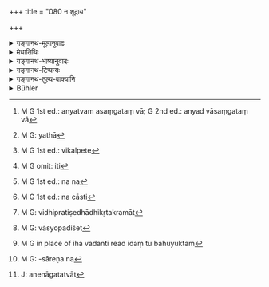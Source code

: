 +++
title = "080 न शूद्राय"

+++

<details><summary>गङ्गानथ-मूलानुवादः</summary>

He shall not offer advice to a Śūdra, nor the leavings, nor what has been prepared as an offering to the Gods. He shall hot expound the law to him; nor shall he indicate to him any penance.—(80)
</details>

<details><summary>मेधातिथिः</summary>

शूद्रस्य दृष्टादृष्टविषये हिताहितोपदेशो न कर्तव्यः । शूद्रस्य मन्त्रित्वं न कर्तव्यम् इति यावत् । वृत्त्यर्थश् चायं निषेधः । सौहार्दादिना तु न दोषः । भवन्ति हि शूद्राः कुलमित्राणि । मैत्र्या चावश्यं हितम् उपदिश्यते । अनुज्ञाता च सर्ववर्णे ब्राह्मणस्य मैत्री "मैत्रो ब्राह्मण उच्यते" (म्ध् २.८७) ।

- <u>ये तु</u> व्याचक्षते, अपृच्छतो न ब्रूयाद् इत्य् उपन्यस्य युक्तं शास्त्रान्तरसिद्धत्वात्- "नापृष्टः कस्यचिद् ब्रूयात्" (म्ध् २.११०) इति,

- <u>तद् अयुक्तम्</u> । तत्र हि स्वाध्यायविषयं स्वरवर्णगतम् अन्यद् वासंगतं[^१६०] कुर्वतो विनाशितं त्वयेत्यादाव् अपृष्टेन न वक्तव्यम् । तथा[^१६१] चामी नाध्याप्या इत्य् अस्मिन् प्रसङ्ग इदम् उक्तम् "नापृष्टो ब्रूयात्" इति । अशिष्यस्यापृच्छतो विस्वरं व्यक्षरं वा पठतो न किंचिद् वक्तव्यम् इति तस्यार्थः ।


[^१६१]:
     M G: yathā


[^१६०]:
     M G 1st ed.: anyatvam asaṃgataṃ vā; G 2nd ed.: anyad vāsaṃgataṃ vā

- **नोच्छिष्टम्** इति । उच्छिष्टशब्दो ऽयं भुजिनिमित्ते ऽप्राशस्त्ये वर्तते । कृतमूत्रपुरीषो ऽप्य् अनाचान्त उच्छिष्ट उच्यते, यथा वक्ष्यामः "न स्पृशेत् पाणिनोच्छिष्टः" (म्ध् ४.१४२) । बाहुल्येनोच्छिष्टप्रयोगो भुजिसंबन्धेन । भुञ्जानस्य ह्य् अन्तरास्यसंस्पर्शेन बहिरन्तः स्थितस्योच्छिष्टत्वं भवति । तथा च "न स्मश्रूणि गतान्य् आस्यम्"(म्ध् ५,१३९) इति श्मश्रुभ्यो ऽन्यद् आस्यानुप्रविष्टम् उच्छिष्टं करोतीति ज्ञापयति । अतश् च भोक्तुर् भुज्यमानस्य पात्रादेर् अधिकरणस्य चोच्छिष्टव्यवहारः । क्वचिच् चायम् उपयुक्तेतरवचनो ऽपि, "हविरुच्छिष्टं दक्षिणा" इति । तत्र समाचारात् पात्रगृहीतम् उच्छिष्टपुरुषसंबन्धम् ईषद्भुक्तम् उच्छिष्टम् उच्यते । यद् अपि विशदम् ओदनादिपात्रस्थम् अस्पृष्टम् अपि भोक्त्रा तद् अपि संबन्धात् समाचारतः परिह्रियते । तत्र "च्छिष्टम् अपि दातव्यम्," "नोच्छिष्टम्" इति विधिप्रतिषेधाव् एकविषयाव् ऋतानृतशूद्रव्यवस्थया हविःशेषभेदेन वा विकल्प्येत[^१६२] । <u>अथ वा</u> स्थालीस्थम् अतिथ्यादिभुक्तशिष्टं पर्युषितप्रायम् उच्छिष्टम्, तन् न शूद्राय दतव्यम् । <u>तत्रोच्यते</u> । जीर्णवसनसाहचर्याच् चैतद् एव प्रतिपत्तुं युक्तम् । उपयुक्तेतरवचनत्वाच् च शिषेर् उपसर्गस्य तदर्थानुगुण्येन वर्तनाद् धविरुच्छिष्टं दक्षिणेतिवत् प्रयोगो ऽप्य् अविरुद्धः । एवम् अनयोः स्मृत्योर् अविरोधो भविष्यति, यद्य् अपि रूढ्याचमनार्हाः प्रायो ऽत्र वचने दृश्यन्ते । यत् तु "वैश्यवच् छौचकल्पश् च" (म्ध् ५.१३८) इति तद् दासशूद्रविषयम् । भुक्तोज्झितम् एव प्रतीयत इति दर्श्यिष्यामः ।


[^१६२]:
     M G 1st ed.: vikalpete

- **न हविष्कृतम्** । हविषे कृतं हविरर्थं कल्पितम् । बहुवचनः समासस् तादर्थ्येनोपकल्पितप्रतिषेधात् । दण्डापूपिकया यत्र हविर्गन्धो ऽस्ति तत् सर्वं प्रतिषिध्यते । तेन हविरर्थितया संकल्पितस्य हविषः प्रवृत्तस्य हविःशेषस्याभुक्तोज्झितस्य हविषः प्रतिशेषः सिद्धो भवेत् । तथा च कृतम् इति करोतिः क्रियासामान्यवचनः प्रयुक्तः । हविरर्थं यत् कृतं संकल्पितम् इति[^१६३] वचनम् । तेनोच्छिष्टस्यापि यावत् प्राकृतेन संकल्पेन हविष्कृतव्यपदेशो न यथावत् सर्वावस्थस्य प्रतिषेधो विज्ञायते ।


[^१६३]:
     M G omit: iti

- <u>अन्यैस्</u> तु हविर्मिश्रं **हविष्कृतम्** इति व्याख्यातम् । संसृष्टप्रतिषेधाच् च केवस्यापि प्रतिषेधः । विप्रसंसृष्टप्रतिषेधे विप्रस्येवेत्य् उक्तम् । 

- <u>कथं</u> पुनः संसृष्टप्रतिषेधे केवलप्रतिषेधः । केवलप्रतिषेधेनाप्रधानः कदाचित् संसृष्टप्रतिषेधः शक्यते वक्तुम् । यत्र संसृष्टाव् अपि पृथक्त्वेन प्रतिभासेते, यत्र वा चक्षुषा प्रतिभासमाने रूपे रसादिना तत्प्रयोगो भवति, तत्रापि भवत्य् एव तदाश्रयो व्यवहारः । यथा सुरादिसंपृक्तासु सक्तुपिण्डीष्व् अनतर्हिते ऽपि सुरादिरूपे रसे तत्प्रत्ययाद् अस्त्य् एव सुरापानप्रायश्चित्तम् ।

- <u>ननु</u> चैवम् अप्य् अद्रवरूपत्वात् पिण्डीभिर् एकतापन्नायाः सुराया न पानोपपत्तिः ।

- <u>नैष</u> दोषः । प्रायिकेणौचित्यानुवादेन पानम् उपादीयते । अभ्यवहार एव तु निषिध्यते । यथा च भक्ष्याभक्ष्यप्रकरणम् एतत् । भक्षणं चाभ्यवहारमात्रंम् । तस्य विशेषाः पानखादनचर्वणादयः । गन्धस्य पुनर् अनाश्रयस्याप्य् उपलब्धेर् न ततो द्रव्यसद्भावावगमः । दूरस्थे ऽपि कर्पूरादौ गन्ध उपलभयते । सूक्ष्मद्रव्यावयवावगमकल्पनायां द्रव्यस्य परिमाणावयवः स्यात् । यत्र तु संसृष्टयोर् एकीभावो न चान्यस् तत्प्रत्ययः, न[^१६४] तत्र केवलाश्रयौ विधिप्रतिषेधौ प्रवर्तितुम् अर्हतः । यथा क्षीरं पातव्यम् इति संमिश्रितयोः क्षीरोदकयोः पीतयोर् न क्षीरं भवति नोदकम्, द्रव्यान्तरत्वात् । अन्यद् धि तत्र रूपम् अन्यश् च रससंस्थानादि तत्प्रत्ययहेतुर् अस्तीति द्रव्यान्तरं तत् ।


[^१६४]:
     M G 1st ed.: na na

- <u>यद्य्</u> एवं मद्योदके सह पीते यदि भवेताम्, तदा मद्यपानप्रायश्चित्तं न प्राप्नोति, द्रव्यान्तरत्वात् । 

- <u>नैष</u> दोषः अभिभवति रसान्तराणि मद्यं तिक्तरसवत् । ततो रसप्रत्यभिज्ञानाद् भवत्य् एव तत् प्रायश्चित्तम् । यत्र तु बहूदकं स्वल्पं मद्यादि, तत्र संसर्गप्रायश्चित्तम् अपि निपुणम् एकादेशे निरूपयिष्यामः । 

- तस्मात् केवलाश्रयः प्रतिषेध आस्कन्देद् अपि संसर्गम् । यथा माषा न भोक्तव्या इति मिश्रा अपि न युज्यन्ते । संसर्गाश्रयस् तु केन हेतुनासंसृष्टे वर्तेत । गङ्गायमुनयोः संगमाज् जलम् आनयेत्य् उक्ते न केवलाया गङ्गाया आनयति, न यमुनायाः । समाचार एवेति चेत्, समाचार एवोदाहर्तव्यः ।

- **न चास्योपदिशेद् धर्मम्** ।

- <u>ननु</u> च "**न शूद्राय**" इत्य् अविशेषेण दृष्टादृष्टविषयमतिदानप्रतिषेधाद् धर्मोपदेशनिषेधो ऽपि सिद्ध एव ।

- <u>सत्यम्</u> । पुनर्वचनं शेषार्थम् । ततः प्रायश्चित्तोपदेशो ऽनुज्ञातो भवति । "शरणागतं परित्यज्य" (म्ध् ११.१९७) इत्य् अत्र चैतद् दर्शयिष्यामः । 

- <u>अन्ये</u> तु पार्वणश्राद्धपाकयज्ञादिष्व् इतिकर्तव्यतां न शिक्षयेत् याजकत्वादिरूपेणेत्य् आहुः । 

- <u>अत्र चोदयन्ति</u>- यदि धर्मोपदेशः शूद्रस्य निषिध्यते कुतस् तर्हि धर्मवित्त्वम् । अविदुषश् च नानुष्ठानसंभवस् ततः शूद्रानुष्ठातृकधर्मशास्त्रानर्थक्यम् । 

- <u>अचोद्यम्</u> एतत् । अतिक्रान्तनिषेधस्य लिप्सया ब्राह्मणस्य चोपदेष्टृत्वसंभवात् । न हि ब्रह्महत्या सर्वस्वदानचोदनाप्रतिग्रहं प्रयुङ्क्ते । संभवति लिप्सा प्रयोक्त्री । 

- <u>ननु</u> चास्ति[^१६५] वचनम् "प्रब्रूयाद् इतरेभ्यश् च" (म्ध् १०.२) इति ।


[^१६५]:
     M G 1st ed.: na cāsti

- <u>वृत्त्युपायप्राप्तौ</u> । अत एवं प्रकृतम् "सर्वेषां ब्राह्मणो विद्याद् वृत्त्युपायान् यथाविधि । प्रब्रूयाद् इतरेभ्यश् च" इति (म्ध् १०.२) । यस् त्व् आश्रितशूद्रस् तस्यावश्यम् उपदेशः कर्तव्यः । अविदुषा विधिप्रतिषेधातिक्रमात्[^१६६] संवासो निषिद्धः "न मूर्खैर् नावलिप्तैश् च" इति (म्ध् ४.७९) ।


[^१६६]:
     M G: vidhipratiṣedhādhikṛtakramāt

- <u>यत् तु</u> व्याचक्षते- धर्मशास्त्रोपदेशस् तदर्थव्याख्यानं वानेन निषिध्यते शास्त्रद्वयेन "**न चास्योपदिशेत्**"[^१६७] इति । एकेन शास्त्राध्ययनम् अपेरणार्थव्याख्यानम् । अग्रन्थकस् तूपदेशो न केनचिन् निषिद्धः । 


[^१६७]:
     M G: vāsyopadiśet

- <u>तेषाम्</u> एवंवदतां "तस्य शास्त्रविचारः" इति सिद्धत्वात्, पुनरुक्तम् । 

- <u>इह</u> वदन्ति[^१६८] । व्याकरणादौ धर्मावबोधार्थशास्त्रे धर्मशब्दः । तद् धि न धर्मशास्त्रम् अतीन्द्रियार्थम् इति प्रतिषेधानुपदेशात् । भवति तु धर्मशास्त्रवबोधार्थम् । शक्नोति हि वैयाकरणः पदार्थानुसरणेन[^१६९] गहनं वाक्यार्थम् उन्नेतुम् । धर्मशास्त्रत्वाच् च तस्य शास्त्र इत्य् अनेन गतत्वात्[^१७०] पृथग् उच्यते । 


[^१७०]:
     J: anenāgatatvāt


[^१६९]:
     M G: -sāreṇa na


[^१६८]:
     M G in place of iha vadanti read idaṃ tu bahuyuktam

- <u>युक्तम्</u> एतत्, यदि कश्चिन् न ब्रूयात् प्रधाने ऽनधिकृतस्य कुतो ऽङ्गेषु प्राप्तिर् इति । वेदः स्मृतिशास्त्रे च प्रधानम् । न च तत्र शूद्रस्याधिकारः ।

- **न चास्य व्रतम् आदिशेत्** । व्रतशब्देन कृच्छ्राण्य् उच्यन्ते, "एतैर् व्रतैः" (म्ध् ११.१०१) इति प्रयोगदर्शनात् । तान्य् अभ्युदयकामस्य नोपदिशेत् । प्रायश्चित्तार्थतया त्व् इष्यत एवोपदेशः । स्नातकव्रतानां प्राप्तिर् एव नास्ति, अस्नातकत्वात् । एवं सावित्रादीनाम् अप्य् अध्ययनाभावाद् अध्ययनं चोपनयनाभावाद् उपनयनं च तद्विधौ जातित्रयश्रवणात् ॥ ४.८० ॥
</details>

<details><summary>गङ्गानथ-भाष्यानुवादः</summary>

No advice shall be offered to a Śūdra regarding his welfare or otherwise, regarding matters temporal or spiritual; that is to say, one should not become an adviser to a Śūdra.

This prohibition pertains to being an adviser as a means of livelihood; there would be nothing wrong in offering advice in a purely friendly manner; in fact, there may be hereditary friendship between Brāhmaṇas and Śūdras; and certainly through friendship advice for welfare is always offered. Further, it has been declared (by Manu himself) that the Brāhmaṇa should be *friendly* to all castes—‘the Brāhmaṇa is one who is friendly to all.’

Some people offer the following explanation:—

“From what is said in other texts, it is better to take the present verse to mean that advice shall not be offered *unasked*; as declared above (in 2. 110),—‘He should not say anything to any one without being asked.’”

This explanation, however, is not right. What has been said under 2,110, is in connection with the reading of the

Veda; the sense being, ‘if a man is found to be committing a mistake in accent, or syllable, or in some other detail, one should not tell him, unless one is asked, that he had murdered the Text.’ Similarly, in connection with the enumeration of persons who shall not be taught the Veda, it has been said—‘One shall not speak unasked;’ and this also means that, in the case of persons other than his own pupils, one should not say anything, even if he finds them reciting the Veda wrongly, either as regards accent or syllables.

‘*Nor the leavings*’—The term ‘*ucchiṣṭa*’ denotes *impurity, specially in relation to food*. One who has paid calls of nature, is also called ‘*ucchiṣṭa*,’ ‘impure,’ till he has washed; as we shall explain under the text—‘One who is *impure, ucchiṣṭa*, shall not touch with his hand, &c.’ (142). But, as a rule, the term is used in connection with *food*. So that, while one is eating, the food that comes into contact with his mouth, whether within the mouth or outside, becomes known as ‘impure.’ It is in this sense that under 5.141—where it is said—‘nor the hairs of the moustache entering the mouth,’—everything, with the exception of the hairs of the moustache, is said to become ‘impure.’ It is in this sense also that the eater, the thing eaten and the dish containing the food, all come to be called ‘impure’; ‘*ucchiṣṭa*.’

In some cases, the word is also used in the sense of ‘what has been left unused,’ ‘remnant,’ ‘leaving;’; *e.g*., in the passage—‘The leavings of the substance offered are to be given as the fee.’ Thus, it is on the basis of usage that the term ‘*ucchiṣṭa*’ is applied to the food that has been served in the dish for a particular person,. and out of which a little has been eaten by him; and the clean food that is simply placed in the dish and not even touched by the eater,—this also is rejected, on the strength of usage, as ‘impure,’ on the ground of its being in contact with the dish which is in contact with that food out of which the person has eaten (and which therefore has become a ‘leaving’). It is in accordance with this that each passages as—(*a*) ‘the leavings of food should be given’ (10.125), and (*b*) ‘leavings shall not be given, etc.’—which contain an injunction and a prohibition, respectively—are taken as pertaining to the same thing, and as applying to the ‘true’ and the ‘untrue’ *Śūdra*, respectively, and also as referring to the remnants of different kinds of materials offered (and hence not being mutually contradictory). Or, the meaning (of the prohibition) may be that what has been left in the pot, after the guests and others have eaten, and which is as good as ‘stale’ and ‘leavings,’ should not be given to the *Śūdra*. It is argued that, since the term is found to be used (in 10.125) along with ‘torn clothes,’ this latter explanation is the right one to be accepted. Further, since the root ‘*śiṣ*’ (from which ‘*ucchiṣṭa*’ has been derived) denotes ‘other than what has been used,’ and the preposition (‘*ut*’) has to be construed in accordance with that signification,—there need be nothing incongruous in construing this passage also in the same sense as the passage ‘the leavings of the substance offered are to be given as the fee.’ In this manner, there is no incompatibility between these two *Smṛti-* texts (‘the leavings of the food shall be given’ and ‘the leavings should not be given’); though in most passages the term is restricted, by convention, to people who stand in need of washing. As for the declaration that ‘the method of purification is like that of the Vaiśya, etc.’ (5.139)—this refers to the *Slave-Śūdra*; and the term ‘*ucchiṣṭa*’ in this passage is understood to mean ‘the leavings of food,’ as we shall show under this passage.

‘*Nor what has been prepared as an offering to the Gods*’—The term ‘*haviṣ-kṛtam*’ means ‘*haviṣe kṛtam*,’ ‘prepared as an offering to the Gods.’ The compound is an irregular one; the compounding of the participle ‘*kṛṭa*’ or ‘*kalpita*,’ with the noun ending in the Dative, having the sense of ‘for the purpose of,’ is not sanctioned.

According to the maxim of the ‘stick and the cake’—by which, when the stick on which cakes are hanging is brought down by rats, we are led to believe that the cakes have been eaten by them,—the prohibition contained in the text pertains to every such thing as has the slightest possibility of being intended for being offered. And thus it is that the prohibition becomes applicable (*a*) to what has been set aside as being meant for an’ offering, (*b*) to the remnant of the substance that has been offered, and (*c*) to such offering-material as has not been left after having been eaten. It is in view of this that the text has used the term ‘*kṛta*,’ which is the most general term denoting *action of any kind*; and the compound ‘*haviṣ-kṛta*’ means ‘what has been *kṛta*,’
*i.e*., determined upon—as to be offered.’ And in this way, the
offering-material that is left after the sacrificer has eaten it, does not cease to be included under the term ‘*haviṣ-kṛta*,’ since that also is what ‘had been determined upon as to be offered.’ And thus the prohibition becomes applicable to the substance in all conditions (after it has been once fixed upon as to be offered).

By others the term ‘*haviṣ-kṛtam*’ has been explained as ‘mixed with the offering-material;’ and since what is mixed up with something else is prohibited, the unmixed offering-material also becomes forbidden. For instance, when it is intended to forbid what is related to the Brāhmaṇa, the texts use the word ‘Brāhmaṇa’ only.

“But how can the prohibition of the thing mixed with something else imply the prohibition of that thing by itself?”

If the thing by itself were prohibited, then it might have been argued that the prohibition of the mixed thing is secondary. In a case, however, where, even on being mixed up, the two things are percieved as distinct,—or, when, even though the colour of the two things is not visible, yet by means of taste and such other means they are percieved as distinct,—the two things are treated as if they were there by themselves.

For instance, when fried flour and other things are mixed with wine, even though the colour of the wine is not visible, yet, since the taste of the wine is distinctly felt, the eating of such flour entails the expiratory rite prescribed in connection with the drinking of wine.

*Objection*—“But even so, when the wine is mixed up with the flour, it
loses its liquid form; so that it cannot be a case of *drinking* of the wine.”

There is no force in this objection. ‘Drinking’ has been mentioned, because that is how wine is generally taken; and what is forbidden is the ‘*taking*’ of wine; as the present context is dealing with what shall be eaten and what shall be not eaten; and ‘eating’ here means only ‘*taking*,’ of which *drinking*, *eating, chewing* and the rest are only special forms. As for *smelling*, since it is felt even when the substance is not near at hand, it does not necessarily lead to the presence of the substance itself. For instance, even when camphor and such things are at a distance, their odour is felt. If it be assumed that the odour is felt because of the fine particles of the substance (having been wafted into the nostrils),—then such wafting away of the particles should bring out a gradual diminution of the size of the substance (which is not found to take place). In a case where two things become mixed up and form one composite substance, and there is nothing to indicate a reference to either one of them singly,—either a sanction or a prohibition cannot apply to either of them by itself. *E.g*., when it is said ‘milk should be drunk,’ it applies to the milk and the water both mixed together, and not to the *water* alone, or the *milk* alone; as each of these would be a distinct substance (from ‘milk’); each of these by itself would have a distinct colour and a distinct taste indicating its presence; and hence each would be a distinct substance.

“If this be so, then, when one drinks wine mixed with water, it should not entail the expiatory rite that has been prescribed for the *drinking of wine*; as the mixture would be a distinct substance from the mixture drunk.”

There is no force in this objection. Wine, like the bitter taste, entirely suppresses the taste of everything eke; so that, since in the case cited, the taste of wine will have been clearly felt, the said expiatory rite becomes necessary. When there is much water and only a little wine, the expiatory rite to be performed is that which has been prescribed for ‘contact with wine,’ as we shall explain in detail under Discourse 11.

From all this it follows that where the prohibition is of a certain thing by itself, it might involve that of its mixture also; *e.g*., when it is said that “*māṣa* -grains shall not be eaten,’ such grains also become eschewed as have *māṣa* mixed with them. But the prohibition that pertains to a mixture—on what grounds could it be applied to the unmixed thing by itself? *E.g*., when it is said—‘bring water from the confluence of the Gaṅgā and the Yamunā,’—the man thus directed does not bring water either from the Gaṅgā alone, or from the Yamunā alone. If usage be cited as the ground for such application,—theu such usage has got to be shown. \[Thus, if the term ‘*haviṣkṛtan*’ of the text were taken as ‘*havirmiśram*,’ then the prohibition could not apply to the
*Haviṣ* itself.\]

‘*He shall not expound the law to him*.’—“The very first words of this text have forbidden the offering to a *Śūdra* of any advice on temporal or spiritual matters; and the expounding of law also becomes forbidden by the same words.”

True; but the prohibition has been repeated for the purpose of additional information; in the shape of special expiatory rites—laid down in connection with the expounding of the law to a Śūdra,—which we shall explain under 11.198.

Others have taken this additional prohibition to mean that ‘he shall not, in the craracter (character?) of an officiating priest, instruct the *Śūdra* regarding the details of procedure pertaining to the
*Pārvaṇa Śrāddha*, the *Pākayajña* and such other rites.’

Some people urge the following objection here:—“If the expounding of law to the *Śūdra* is forbidden, from whence is the *Śūdra* to acquire his knowledge of the law? In the absence of such knowledge, he can perform no rites; so that the whole scripture dealing with the rites to be performed by the *Śūdra* would be pointless.”

This is not a right objection. It is just possible that the Brāhmaṇa, through avarice, may transgress the prohibition and teach the *Śūdra*. For instance, when the Brāhmaṇa accepts a gift from a *Śūdra*, he is urged to it. not by the Injunction relating to the ‘giving away of all one’s belongings’ (which has been prescribed for the *Śūdra*) in consequence of having killed a Brāhmaṇa; in fact, the motive is supplied by his avarice.

“Well, we have the direct declaration that ‘the Brāhmaṇa shall explain the law to others also.’”

But that refers only to the possible means of livelihood (open to the
*Śūdra*). What the text says is—‘The Brāhmaṇa should know the means of
livelihood open to all, and should explain it to others also’ (10.2).

Advice and teachings have to be certainly given to the *Śūdra* who is dependent upon oneself; for an ignorant person is sure to transgress injunctions and prohibitions; and association with such transgressers has been forbidden under 79 above.

Some people explain the text as follows:—

“The present text contains two injunctions forbidding the teaching of the text of the treatises dealing with Dharma or Law, and the expounding of its meaning: one forbids the teaching of the verbal text and the other that of its meaning. But the expounding of Law, without reference to text, is not forbidden by any.”

But for those who explain the text thus, the present Verse will be a mere repetition of the prohibition of consultation on matters relating to the scriptures.

The following might be urged here—“The term ‘law’ applies to Grammar and all those treatises that help in obtaining the knowledge of Law; but Grammar is not a ‘scriptural treatise,’ in the sense of expounding super-senseous (spiritual) things; hence the teaching of Grammar would not be included under the prohibition here put forward; and yet Grammar is of use in the understanding of Law; specially as the grammarian can, by a close analysis of the words, find out the meaning of the most difficult sentence. So that, since the prohibition relating to the ‘consultation’ (quoted above) pertains to the ‘Law-scriptures’ proper, it would not apply to Grammar; hence it is the teaching of Grammar that has been separately forbidden by the present text.”

All this would be quite right; only if no one urged that one who is not entitled to the primary thing (the Veda), can never be thought of as taking up its subsidiaries (the subsidiary sciences of Grammar, &c.) In the present instance, the Veda and this Smṛti texts constitute the ‘primary;’ and to the study of these the *Śūdra* is not entitled.

‘*Nor shall he indicate to him any vrata or penance*.’—The term ‘*vrata*,’ ‘penance,’ here stands for the *kṛcchras*; such being the sense in which the term has been used in 11.102 and other texts. These be shall not indicate to the *Śūdra* who is seeking to acquire prosperity by their means; in connection with expiatory rites, they have got to be indicated. As for the ‘*vratas*,’ ‘observances,’ prescribed for the ‘accomplished student,’ there is no possibility of these pertaining to the *Śūdra*; for the simple reason that he can never be an ‘accomplished student.’ Similarly, the imparting of the *Sāvitrī* to him is impossible, because he can never carry on Vedic Study; Vedic Study is not possible for him, because he has not been *initiated*; and Initiation is not possible for him, because it has been laid down for the *three castes* only.—(80).
</details>

<details><summary>गङ्गानथ-टिप्पन्यः</summary>

“Discrepancies between this verse and others in the work (9.125) are
explained by the commentators, who say that the Śūdra mentioned in the
other rules is the family servant.”—Hopkins.

This verse is quoted in *Aparārka* (p. 220), which explains ‘*vratam*’
as ‘*prāyascittam*’, ‘expiatory rite’;—and again on p. 1090, where it is
pointed out that the giving of advice regarding ‘expiation’, that is
forbidden here, refers to those cases where the Śūdra seeks advice
without the mediation of a Brāhmaṇa.

It is quoted also in *Mitākṣarā* (on 3.262), which remarks that the
prohibition refers to those cases where the Śūdra does not seek advice
in a meek and suppliant attitude;—in *Nṛsiṃhaprasāda* (Saṃskāra, p.
71b);—and in *Saṃskāramayūkha* (p. 72), which says that what is
forbidden here is ‘*direct* teaching.’
</details>

<details><summary>गङ्गानथ-तुल्य-वाक्यानि</summary>

**(verses 4.80-81)**

*Āpastamba* (21.2.22).—‘He shall not offer the leavings to a
non-Brāhmaṇa;—if it is to he given to him, one should *scoop the tusk*
(?), place the leavings in it and then offer it to him.’

*Vaśiṣṭha* (15.12-13).—\[Reproduces Manu \]

*Viṣṇu* (72.48-52).—‘He shall not offer the leavings to the Śūdra; nor
the leavings or the sacrificial materials; nor sesamum; he shall not
expound to him the law; nor the penance.’
</details>

<details><summary>Bühler</summary>

080	Let him not give to a Sudra advice, nor the remnants (of his meal), nor food offered to the gods; nor let him explain the sacred law (to such a man), nor impose (upon him) a penance.
</details>
